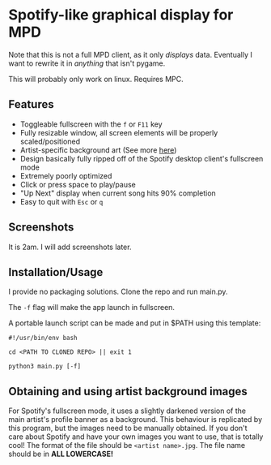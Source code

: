 # Spotify-like graphical display for MPD

Note that this is not a full MPD client, as it only *displays* data.
Eventually I want to rewrite it in *anything* that isn't pygame.

This will probably only work on linux.
Requires MPC.

## Features
- Toggleable fullscreen with the `f` or `F11` key
- Fully resizable window, all screen elements will be properly scaled/positioned
- Artist-specific background art (See more [here](https://github.com/allylikesu/mpd-display#obtaining-and-using-artist-background-images))
- Design basically fully ripped off of the Spotify desktop client's fullscreen mode
- Extremely poorly optimized
- Click or press space to play/pause
- "Up Next" display when current song hits 90% completion
- Easy to quit with `Esc` or `q`

## Screenshots
It is 2am. I will add screenshots later.

## Installation/Usage
I provide no packaging solutions. Clone the repo and run main.py.

The `-f` flag will make the app launch in fullscreen.

A portable launch script can be made and put in $PATH using this template:
```
#!/usr/bin/env bash

cd <PATH TO CLONED REPO> || exit 1

python3 main.py [-f]
```

## Obtaining and using artist background images
For Spotify's fullscreen mode, it uses a slightly darkened version of the main artist's profile banner as a background. 
This behaviour is replicated by this program, but the images need to be manually obtained.
If you don't care about Spotify and have your own images you want to use, that is totally cool!
The format of the file should be `<artist name>.jpg`.
The file name should be in **ALL LOWERCASE!**
